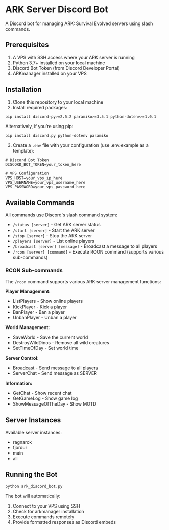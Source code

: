 
# ARK Server Discord Bot

A Discord bot for managing ARK: Survival Evolved servers using slash commands.

## Prerequisites

1. A VPS with SSH access where your ARK server is running
2. Python 3.7+ installed on your local machine
3. Discord Bot Token (from Discord Developer Portal)
4. ARKmanager installed on your VPS

## Installation

1. Clone this repository to your local machine
2. Install required packages:
```bash
pip install discord-py>=2.5.2 paramiko>=3.5.1 python-dotenv>=1.0.1
```

Alternatively, if you're using pip:
```bash
pip install discord.py python-dotenv paramiko
```

3. Create a `.env` file with your configuration (use .env.example as a template):
```env
# Discord Bot Token
DISCORD_BOT_TOKEN=your_token_here

# VPS Configuration
VPS_HOST=your_vps_ip_here
VPS_USERNAME=your_vps_username_here
VPS_PASSWORD=your_vps_password_here
```

## Available Commands

All commands use Discord's slash command system:

- `/status [server]` - Get ARK server status
- `/start [server]` - Start the ARK server
- `/stop [server]` - Stop the ARK server
- `/players [server]` - List online players
- `/broadcast [server] [message]` - Broadcast a message to all players
- `/rcon [server] [command]` - Execute RCON command (supports various sub-commands)

### RCON Sub-commands

The `/rcon` command supports various ARK server management functions:

**Player Management:**
- ListPlayers - Show online players
- KickPlayer - Kick a player
- BanPlayer - Ban a player
- UnbanPlayer - Unban a player

**World Management:**
- SaveWorld - Save the current world
- DestroyWildDinos - Remove all wild creatures
- SetTimeOfDay - Set world time

**Server Control:**
- Broadcast - Send message to all players
- ServerChat - Send message as SERVER

**Information:**
- GetChat - Show recent chat
- GetGameLog - Show game log
- ShowMessageOfTheDay - Show MOTD

## Server Instances
Available server instances:
- ragnarok
- fjordur
- main
- all

## Running the Bot

```bash
python ark_discord_bot.py
```

The bot will automatically:
1. Connect to your VPS using SSH
2. Check for arkmanager installation
3. Execute commands remotely
4. Provide formatted responses as Discord embeds
